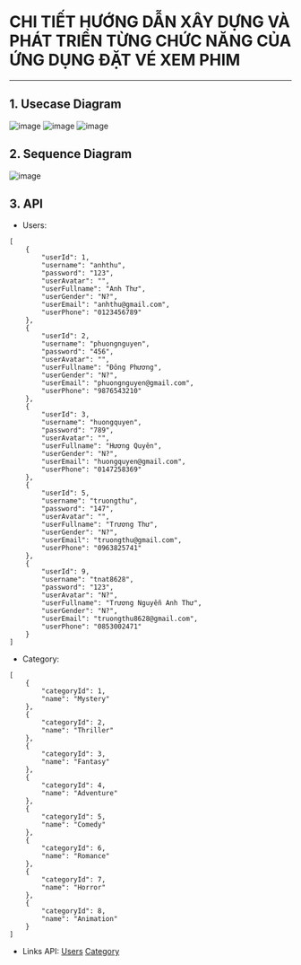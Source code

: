 # **CHI TIẾT HƯỚNG DẪN XÂY DỰNG VÀ PHÁT TRIỂN TỪNG CHỨC NĂNG CỦA ỨNG DỤNG ĐẶT VÉ XEM PHIM**
----
## 1. Usecase Diagram
![image](https://github.com/quinni1501/Logo/assets/167750800/b963b620-b804-4e48-bd08-ecfbd351b3a3)
![image](https://github.com/quinni1501/Logo/assets/167750800/c60981e6-baf8-4c8d-b8f5-8fd9f8f3bf48)
![image](https://github.com/quinni1501/Logo/assets/167750800/77a1490c-13d1-4524-b5e9-77cb59445d3f)

## 2. Sequence Diagram
![image](https://github.com/quinni1501/Logo/assets/167750800/6da19a94-0bfb-47e4-b3c2-5d8aadd84e94)

## 3. API
- Users:
```
[
    {
        "userId": 1,
        "username": "anhthu",
        "password": "123",
        "userAvatar": "",
        "userFullname": "Anh Thư",
        "userGender": "N?",
        "userEmail": "anhthu@gmail.com",
        "userPhone": "0123456789"
    },
    {
        "userId": 2,
        "username": "phuongnguyen",
        "password": "456",
        "userAvatar": "",
        "userFullname": "Đông Phương",
        "userGender": "N?",
        "userEmail": "phuongnguyen@gmail.com",
        "userPhone": "9876543210"
    },
    {
        "userId": 3,
        "username": "huongquyen",
        "password": "789",
        "userAvatar": "",
        "userFullname": "Hương Quyên",
        "userGender": "N?",
        "userEmail": "huongquyen@gmail.com",
        "userPhone": "0147258369"
    },
    {
        "userId": 5,
        "username": "truongthu",
        "password": "147",
        "userAvatar": "",
        "userFullname": "Trương Thư",
        "userGender": "N?",
        "userEmail": "truongthu@gmail.com",
        "userPhone": "0963825741"
    },
    {
        "userId": 9,
        "username": "tnat8628",
        "password": "123",
        "userAvatar": "N?",
        "userFullname": "Trương Nguyễn Anh Thư",
        "userGender": "N?",
        "userEmail": "truongthu8628@gmail.com",
        "userPhone": "0853002471"
    }
]

```

- Category:
```
[
    {
        "categoryId": 1,
        "name": "Mystery"
    },
    {
        "categoryId": 2,
        "name": "Thriller"
    },
    {
        "categoryId": 3,
        "name": "Fantasy"
    },
    {
        "categoryId": 4,
        "name": "Adventure"
    },
    {
        "categoryId": 5,
        "name": "Comedy"
    },
    {
        "categoryId": 6,
        "name": "Romance"
    },
    {
        "categoryId": 7,
        "name": "Horror"
    },
    {
        "categoryId": 8,
        "name": "Animation"
    }
]
```
  - Links API:
    [Users](http://192.168.97.222:8188/api/users?fbclid=IwZXh0bgNhZW0CMTAAAR2wZEkzZVgfcu5tGCVXlyEqpgtZ9azloPNwIkp4YjesWG8mbjPBQ6GLBeM_aem_AfvoM2Qus7PvU5KLEJyrRn8Ilg9G0ee7U5XrzkU6fKzQl_hg9cPdPEsnYGw-lKXYgUbfGWmOn6nMlUkIul83DLlR)
    [Category](http://192.168.97.222:8188/api/moviecategory?fbclid=IwZXh0bgNhZW0CMTAAAR0InFX6KQRUCKOgqqdGlAB5ehGXXjQ_jJjiLDuQRb9y8OmuvprNgm-l7eQ_aem_AfuT0Nw1auSYN8dQdQBKAaTQseksTSpPFdeOkFfC_sxQBq5nXAimkqOwdv7e1OUZHQMxW-EeAaHJcZmNPMUO3KW7)
